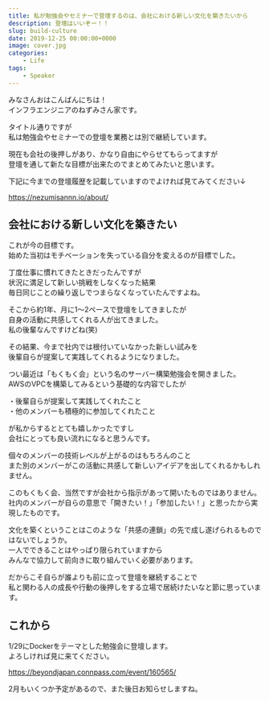 ```yaml
---
title: 私が勉強会やセミナーで登壇するのは、会社における新しい文化を築きたいから
description: 登壇はいいぞー！！
slug: build-culture
date: 2019-12-25 00:00:00+0000
image: cover.jpg
categories:
    - Life
tags:
    - Speaker
---
```


みなさんおはこんばんにちは！  
インフラエンジニアのねずみさん家です。  

タイトル通りですが  
私は勉強会やセミナーでの登壇を業務とは別で継続しています。  

現在も会社の後押しがあり、かなり自由にやらせてもらってますが  
登壇を通して新たな目標が出来たのでまとめてみたいと思います。  

下記に今までの登壇履歴を記載していますのでよければ見てみてください↓  

<https://nezumisannn.io/about/>

## 会社における新しい文化を築きたい

これが今の目標です。  
始めた当初はモチベーションを失っている自分を変えるのが目標でした。  

丁度仕事に慣れてきたときだったんですが  
状況に満足して新しい挑戦をしなくなった結果  
毎日同じことの繰り返しでつまらなくなっていたんですよね。  

そこから約1年、月に1～2ペースで登壇をしてきましたが  
自身の活動に共感してくれる人が出てきました。  
私の後輩なんですけどね(笑)  

その結果、今まで社内では根付いていなかった新しい試みを  
後輩自らが提案して実践してくれるようになりました。  

つい最近は「もくもく会」という名のサーバー構築勉強会を開きました。  
AWSのVPCを構築してみるという基礎的な内容でしたが  

・後輩自らが提案して実践してくれたこと  
・他のメンバーも積極的に参加してくれたこと  

が私からするととても嬉しかったですし  
会社にとっても良い流れになると思うんです。  

個々のメンバーの技術レベルが上がるのはもちろんのこと  
また別のメンバーがこの活動に共感して新しいアイデアを出してくれるかもしれません。  

このもくもく会、当然ですが会社から指示があって開いたものではありません。  
社内のメンバーが自らの意思で「開きたい！」「参加したい！」と思ったから実現したものです。  

文化を築くということはこのような「共感の連鎖」の先で成し遂げられるものではないでしょうか。  
一人でできることはやっぱり限られていますから  
みんなで協力して前向きに取り組んでいく必要があります。  

だからこそ自らが誰よりも前に立って登壇を継続することで  
私と関わる人の成長や行動の後押しをする立場で居続けたいなと節に思っています。  

## これから

1/29にDockerをテーマとした勉強会に登壇します。  
よろしければ見に来てください。  

<https://beyondjapan.connpass.com/event/160565/>

2月もいくつか予定があるので、また後日お知らせしますね。
